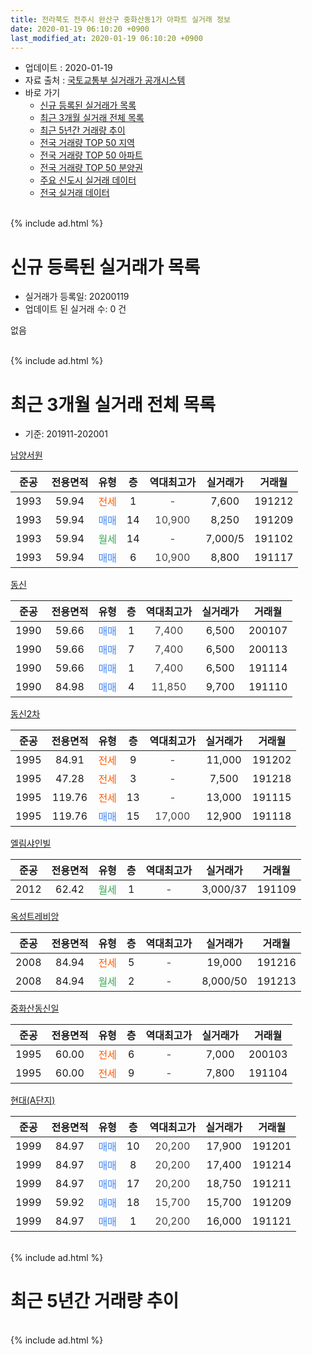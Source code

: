 ```yaml
---
title: 전라북도 전주시 완산구 중화산동1가 아파트 실거래 정보
date: 2020-01-19 06:10:20 +0900
last_modified_at: 2020-01-19 06:10:20 +0900
---
```


* 업데이트 : 2020-01-19
* 자료 출처 : [국토교통부 실거래가 공개시스템](http://rt.molit.go.kr)
* 바로 가기
    * [신규 등록된 실거래가 목록](#신규-등록된-실거래가-목록)
    * [최근 3개월 실거래 전체 목록](#최근-3개월-실거래-전체-목록)
    * [최근 5년간 거래량 추이](#최근-5년간-거래량-추이)
    * [전국 거래량 TOP 50 지역](https://apt-info.github.io/apt-trade-info/최근-3개월-전국에서-가장-거래가-많이-발생한-지역)
    * [전국 거래량 TOP 50 아파트](https://apt-info.github.io/apt-trade-info/최근-3개월-전국에서-가장-거래가-많이-발생한-아파트)
    * [전국 거래량 TOP 50 분양권](https://apt-info.github.io/apt-trade-info/최근-3개월-전국에서-가장-거래가-많이-발생한-분양권)
    * [주요 신도시 실거래 데이터](https://apt-info.github.io/apt-trade-info/주요-신도시)
    * [전국 실거래 데이터](https://apt-info.github.io/apt-trade-info/전국)
<br>
{% include ad.html %}
<br>

# 신규 등록된 실거래가 목록
* 실거래가 등록일: 20200119
* 업데이트 된 실거래 수: 0 건

없음

<br>
{% include ad.html %}
<br>

# 최근 3개월 실거래 전체 목록
* 기준: 201911-202001


[남양서원](https://search.naver.com/search.naver?query=%EC%A0%84%EB%9D%BC%EB%B6%81%EB%8F%84+%EC%A0%84%EC%A3%BC%EC%8B%9C+%EC%99%84%EC%82%B0%EA%B5%AC+%EC%A4%91%ED%99%94%EC%82%B0%EB%8F%991%EA%B0%80+%EB%82%A8%EC%96%91%EC%84%9C%EC%9B%90)

|준공|전용면적|유형|층|역대최고가|실거래가|거래월|
|:---:|:---:|:---:|:---:|:---:|:---:|:---:|
|1993|59.94|<span style="color:#ff5a00">전세</span>|1|<span style="color:#444444">-</span>|7,600|191212|
|1993|59.94|<span style="color:#4285f3">매매</span>|14|<span style="color:#444444">10,900</span>|8,250|191209|
|1993|59.94|<span style="color:#34a853">월세</span>|14|<span style="color:#444444">-</span>|7,000/5|191102|
|1993|59.94|<span style="color:#4285f3">매매</span>|6|<span style="color:#444444">10,900</span>|8,800|191117|

[동신](https://search.naver.com/search.naver?query=%EC%A0%84%EB%9D%BC%EB%B6%81%EB%8F%84+%EC%A0%84%EC%A3%BC%EC%8B%9C+%EC%99%84%EC%82%B0%EA%B5%AC+%EC%A4%91%ED%99%94%EC%82%B0%EB%8F%991%EA%B0%80+%EB%8F%99%EC%8B%A0)

|준공|전용면적|유형|층|역대최고가|실거래가|거래월|
|:---:|:---:|:---:|:---:|:---:|:---:|:---:|
|1990|59.66|<span style="color:#4285f3">매매</span>|1|<span style="color:#444444">7,400</span>|6,500|200107|
|1990|59.66|<span style="color:#4285f3">매매</span>|7|<span style="color:#444444">7,400</span>|6,500|200113|
|1990|59.66|<span style="color:#4285f3">매매</span>|1|<span style="color:#444444">7,400</span>|6,500|191114|
|1990|84.98|<span style="color:#4285f3">매매</span>|4|<span style="color:#444444">11,850</span>|9,700|191110|

[동신2차](https://search.naver.com/search.naver?query=%EC%A0%84%EB%9D%BC%EB%B6%81%EB%8F%84+%EC%A0%84%EC%A3%BC%EC%8B%9C+%EC%99%84%EC%82%B0%EA%B5%AC+%EC%A4%91%ED%99%94%EC%82%B0%EB%8F%991%EA%B0%80+%EB%8F%99%EC%8B%A02%EC%B0%A8)

|준공|전용면적|유형|층|역대최고가|실거래가|거래월|
|:---:|:---:|:---:|:---:|:---:|:---:|:---:|
|1995|84.91|<span style="color:#ff5a00">전세</span>|9|<span style="color:#444444">-</span>|11,000|191202|
|1995|47.28|<span style="color:#ff5a00">전세</span>|3|<span style="color:#444444">-</span>|7,500|191218|
|1995|119.76|<span style="color:#ff5a00">전세</span>|13|<span style="color:#444444">-</span>|13,000|191115|
|1995|119.76|<span style="color:#4285f3">매매</span>|15|<span style="color:#444444">17,000</span>|12,900|191118|

[엘림샤인빌](https://search.naver.com/search.naver?query=%EC%A0%84%EB%9D%BC%EB%B6%81%EB%8F%84+%EC%A0%84%EC%A3%BC%EC%8B%9C+%EC%99%84%EC%82%B0%EA%B5%AC+%EC%A4%91%ED%99%94%EC%82%B0%EB%8F%991%EA%B0%80+%EC%97%98%EB%A6%BC%EC%83%A4%EC%9D%B8%EB%B9%8C)

|준공|전용면적|유형|층|역대최고가|실거래가|거래월|
|:---:|:---:|:---:|:---:|:---:|:---:|:---:|
|2012|62.42|<span style="color:#34a853">월세</span>|1|<span style="color:#444444">-</span>|3,000/37|191109|

[옥성트레비앙](https://search.naver.com/search.naver?query=%EC%A0%84%EB%9D%BC%EB%B6%81%EB%8F%84+%EC%A0%84%EC%A3%BC%EC%8B%9C+%EC%99%84%EC%82%B0%EA%B5%AC+%EC%A4%91%ED%99%94%EC%82%B0%EB%8F%991%EA%B0%80+%EC%98%A5%EC%84%B1%ED%8A%B8%EB%A0%88%EB%B9%84%EC%95%99)

|준공|전용면적|유형|층|역대최고가|실거래가|거래월|
|:---:|:---:|:---:|:---:|:---:|:---:|:---:|
|2008|84.94|<span style="color:#ff5a00">전세</span>|5|<span style="color:#444444">-</span>|19,000|191216|
|2008|84.94|<span style="color:#34a853">월세</span>|2|<span style="color:#444444">-</span>|8,000/50|191213|

[중화산동신일](https://search.naver.com/search.naver?query=%EC%A0%84%EB%9D%BC%EB%B6%81%EB%8F%84+%EC%A0%84%EC%A3%BC%EC%8B%9C+%EC%99%84%EC%82%B0%EA%B5%AC+%EC%A4%91%ED%99%94%EC%82%B0%EB%8F%991%EA%B0%80+%EC%A4%91%ED%99%94%EC%82%B0%EB%8F%99%EC%8B%A0%EC%9D%BC)

|준공|전용면적|유형|층|역대최고가|실거래가|거래월|
|:---:|:---:|:---:|:---:|:---:|:---:|:---:|
|1995|60.00|<span style="color:#ff5a00">전세</span>|6|<span style="color:#444444">-</span>|7,000|200103|
|1995|60.00|<span style="color:#ff5a00">전세</span>|9|<span style="color:#444444">-</span>|7,800|191104|

[현대(A단지)](https://search.naver.com/search.naver?query=%EC%A0%84%EB%9D%BC%EB%B6%81%EB%8F%84+%EC%A0%84%EC%A3%BC%EC%8B%9C+%EC%99%84%EC%82%B0%EA%B5%AC+%EC%A4%91%ED%99%94%EC%82%B0%EB%8F%991%EA%B0%80+%ED%98%84%EB%8C%80%28A%EB%8B%A8%EC%A7%80%29)

|준공|전용면적|유형|층|역대최고가|실거래가|거래월|
|:---:|:---:|:---:|:---:|:---:|:---:|:---:|
|1999|84.97|<span style="color:#4285f3">매매</span>|10|<span style="color:#444444">20,200</span>|17,900|191201|
|1999|84.97|<span style="color:#4285f3">매매</span>|8|<span style="color:#444444">20,200</span>|17,400|191214|
|1999|84.97|<span style="color:#4285f3">매매</span>|17|<span style="color:#444444">20,200</span>|18,750|191211|
|1999|59.92|<span style="color:#4285f3">매매</span>|18|<span style="color:#444444">15,700</span>|15,700|191209|
|1999|84.97|<span style="color:#4285f3">매매</span>|1|<span style="color:#444444">20,200</span>|16,000|191121|


<br>
{% include ad.html %}
<br>

# 최근 5년간 거래량 추이


<div style="width:100%;">
    <canvas id="deal_progress" height="200"></canvas>
</div>

<script>
new Chart(document.getElementById("deal_progress"), {
    type: 'line',
    data: {
        labels: ['201501','201502','201503','201504','201505','201506','201507','201508','201509','201510','201511','201512','201601','201602','201603','201604','201605','201606','201607','201608','201609','201610','201611','201612','201701','201702','201703','201704','201705','201706','201707','201708','201709','201710','201711','201712','201801','201802','201803','201804','201805','201806','201807','201808','201809','201810','201811','201812','201901','201902','201903','201904','201905','201906','201907','201908','201909','201910','201911','201912','202001'],
        datasets: [{
            label: '매매',
            pointRadius: 1,
            data: [9, 6, 15, 11, 16, 11, 16, 12, 21, 26, 8, 8, 18, 15, 17, 14, 13, 9, 9, 10, 14, 18, 18, 13, 11, 12, 8, 11, 11, 4, 14, 6, 15, 12, 7, 6, 9, 6, 6, 5, 6, 5, 5, 19, 13, 10, 7, 7, 8, 9, 3, 4, 5, 6, 8, 8, 6, 9, 5, 5, 2],
            borderColor: "rgba(255, 201, 14, 1)",
            backgroundColor: "rgba(255, 201, 14, 0.5)",
            fill: false,
            lineTension: 0
        },{
            label: '전월세',
            pointRadius: 1,
            data: [8, 6, 2, 6, 3, 6, 6, 3, 2, 7, 3, 3, 5, 5, 8, 8, 1, 2, 5, 3, 5, 6, 6, 1, 2, 8, 2, 4, 0, 3, 2, 2, 4, 1, 3, 4, 5, 5, 7, 5, 5, 2, 5, 3, 3, 7, 3, 3, 2, 2, 6, 1, 6, 7, 2, 5, 5, 5, 4, 5, 1],
            borderColor: "rgba(0, 141, 185, 1)",
            backgroundColor: "rgba(0, 141, 185, 0.5)",
            fill: false,
            lineTension: 0
        }
        ]
    },
    options: {
        responsive: true,
        title: {
            display: false
        },
        tooltips: {
            mode: 'index',
            intersect: false
        },
        hover: {
            mode: 'nearest',
            intersect: true
        },
        scales: {
            xAxes: [{
                display: true,
                scaleLabel: {
                    display: true,
                    labelString: '년/월'
                }
            }],
            yAxes: [{
                display: true,
                ticks: {
                    suggestedMin: 0,
                },
                scaleLabel: {
                    display: true,
                    labelString: '실거래 수'
                }
            }]
        }
    }
});

</script>


<br>
{% include ad.html %}
<br>

